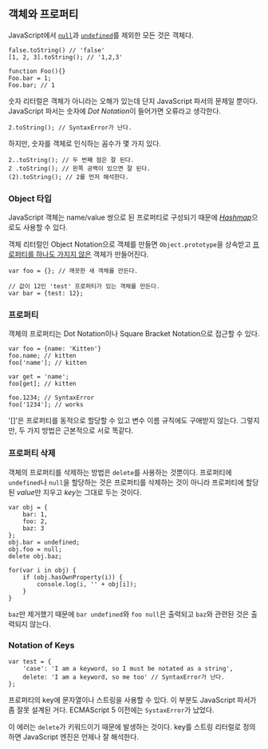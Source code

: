 ## 객체와 프로퍼티

JavaScript에서 [`null`](#core.undefined)과 [`undefined`](#core.undefined)를 제외한 모든 것은 객체다.

    false.toString() // 'false'
    [1, 2, 3].toString(); // '1,2,3'

    function Foo(){}
    Foo.bar = 1;
    Foo.bar; // 1

숫자 리터럴은 객체가 아니라는 오해가 있는데 단지 JavaScript 파서의 문제일 뿐이다. JavaScript 파서는 숫자에 *Dot Notation*이 들어가면 오류라고 생각한다.

    2.toString(); // SyntaxError가 난다.

하지만, 숫자를 객체로 인식하는 꼼수가 몇 가지 있다.

    2..toString(); // 두 번째 점은 잘 된다.
    2 .toString(); // 왼쪽 공백이 있으면 잘 된다.
    (2).toString(); // 2를 먼저 해석한다.

### Object 타입

JavaScript 객체는 name/value 쌍으로 된 프로퍼티로 구성되기 때문에 [*Hashmap*][1]으로도 사용할 수 있다. 

객체 리터럴인 Object Notation으로 객체를 만들면 `Object.prototype`을 상속받고 [프로퍼티를 하나도 가지지 않은](#object.hasownproperty) 객체가 만들어진다.

    var foo = {}; // 깨끗한 새 객체를 만든다.

    // 값이 12인 'test' 프로퍼티가 있는 객체를 만든다.
    var bar = {test: 12}; 

### 프로퍼티

객체의 프로퍼티는 Dot Notation이나 Square Bracket Notation으로 접근할 수 있다.

    var foo = {name: 'Kitten'}
    foo.name; // kitten
    foo['name']; // kitten

    var get = 'name';
    foo[get]; // kitten

    foo.1234; // SyntaxError
    foo['1234']; // works


'[]'은 프로퍼티를 동적으로 할당할 수 있고 변수 이름 규칙에도 구애받지 않는다. 그렇지만, 두 가지 방법은 근본적으로 서로 똑같다. 

### 프로퍼티 삭제

객체의 프로퍼티를 삭제하는 방법은 `delete`를 사용하는 것뿐이다. 프로퍼티에 `undefined`나 `null`을 할당하는 것은 프로퍼티를 삭제하는 것이 아니라 프로퍼티에 할당된 *value*만 지우고 *key*는 그대로 두는 것이다.

    var obj = {
        bar: 1,
        foo: 2,
        baz: 3
    };
    obj.bar = undefined;
    obj.foo = null;
    delete obj.baz;

    for(var i in obj) {
        if (obj.hasOwnProperty(i)) {
            console.log(i, '' + obj[i]);
        }
    }


`baz`만 제거했기 때문에 `bar undefined`와 `foo null`은 출력되고 `baz`와 관련된 것은 출력되지 않는다.

### Notation of Keys

    var test = {
        'case': 'I am a keyword, so I must be notated as a string',
        delete: 'I am a keyword, so me too' // SyntaxError가 난다.
    };

프로퍼티의 key에 문자열이나 스트링을 사용할 수 있다. 이 부분도 JavaScript 파서가 좀 잘못 설계된 거다. ECMAScript 5 이전에는 `SystaxError`가 났었다.

이 에러는 `delete`가 키워드이기 때문에 발생하는 것이다. key를 스트링 리터럴로 정의하면 JavaScript 엔진은 언제나 잘 해석한다.

[1]: http://en.wikipedia.org/wiki/Hashmap